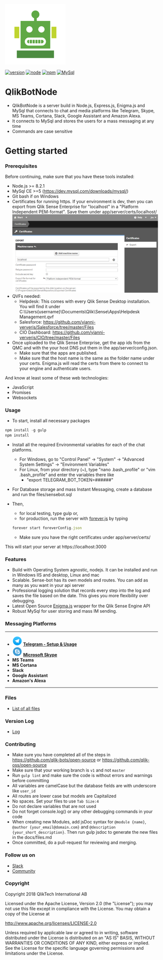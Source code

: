 ![Qlik Sense Bot](/screenshots/general/qlik_sense_bot-V2-01_200x200.png?raw=true "Qlik Sense Bot")

[![version](http://img.shields.io/badge/version-1.3.0-brightgreen.svg?style=plastic)]()
[![node](http://img.shields.io/badge/node->=8.2.1-brightgreen.svg?style=plastic)](https://nodejs.org/en/)
[![npm](http://img.shields.io/badge/npm->=3.10.8-brightgreen.svg?style=plastic)](https://nodejs.org/en/)
[![MySql](http://img.shields.io/badge/MySql->=14-brightgreen.svg?style=plastic)](https://www.mysql.com/)

# QlikBotNode
- QlikBotNode is a server build in Node.js, Express.js, Enigma.js and MySql that connects to chat and media platforms like Telegram, Skype, MS Teams, Cortana, Slack, Google Assistant and Amazon Alexa. 
- It connects to MySql and stores the users for a mass messaging at any time
- Commands are case sensitive

# Getting started

### Prerequisites 

Before continuing, make sure that you have these tools installed:

- Node.js >= 8.2.1
- MySql CE >=5 (https://dev.mysql.com/downloads/mysql/)
- Git bash if on Windows
- Certificates for running https. If your environment is dev, then you can export from Qlik Sense Enterprise for "localhost" in a "Platform Independent PEM-format". Save them under app/server/certs/localhost/
![Exporting Certificates with Sense](/screenshots/general/export-certificates.png?raw=true "Exporting Certificates with Sense")
- QVFs needed:
	- Helpdesk: This comes with every Qlik Sense Desktop installation. You will find it under C:\Users\{username}\Documents\Qlik\Sense\Apps\Helpdesk Management.qvf
	- Salesforce: https://github.com/yianni-ververis/Salesforce/tree/master/Files
	- CIO Dashboard: https://github.com/yianni-ververis/CIO/tree/master/Files
- Once uploaded to the Qlik Sense Enterprise, get the app ids from the QMC and with the your host DNS put them in the app/server/config.json. 
    - Make sure that the apps are published.
    - Make sure that the host name is the same as the folder name under your certs. Enigma.js will read the certs from there to connect to your engine and authenticate users.

And know at least some of these web technologies:

- JavaScript
- Promises
- Websockets

### Usage

- To start, install all necessary packages
```javascript
npm install -g gulp
npm install
```

- Install all the required Environmental variables for each of the chat platforms.
	- For Windows, go to "Control Panel" -> "System" -> "Advanced System Settings" -> "Environment Variables"
	- For Linux, from your directory (~), type "nano .bash_profile" or "vim .bash_profile" and enter the variables there like 
		- "export TELEGRAM_BOT_TOKEN=######"

- For Database storage and mass Instant Messaging, create a database and run the files/sensebot.sql

- Then, 
	- for local testing, type gulp or,
	- for production, run the server with [forever.js](https://github.com/foreverjs/forever) by typing 
	```javascript
	forever start foreverConfig.json
	```
	- Make sure you have the right certificates under app/server/certs/


This will start your server at https://localhost:3000

### Features

- Build with Operating System agnostic, nodejs. It can be installed and run in Windows IIS and desktop, Linux and mac
- Scalable. Sense-bot has its own models and routes. You can add as many as you want in your api server
- Professional logging solution that records every step into the log and saves the file based on the date. This gives you more flexibility over debugging.
- Latest Open Source [Enigma.js](https://github.com/qlik-oss/enigma.js) wrapper for the Qlik Sense Engine API
- Robust MySql for user storing and mass IM sending.

### Messaging Platforms

---
- ![Telegram](/screenshots/telegram/32x32.png?raw=true "Telegram") **[Telegram - Setup & Usage](docs/Telegram.md)**
- ![Microsoft Skype](/screenshots/skype/32x32.png?raw=true "Microsoft Skype - Setup & Usage") **[Microsoft Skype](docs/Skype.md)**
- **MS Teams**
- **MS Cortana**
- **Slack**
- **Google Assistant**
- **Amazon's Alexa**
---

### Files
- [List of all files](docs/files.md)

### Version Log
- [Log](docs/log.md)

### Contributing

- Make sure you have completed all of the steps in https://github.com/qlik-bots/open-source or https://github.com/qlik-oss/open-source
- Make sure that your working branch is ```v1``` and not ```master``` 
- Run ```gulp lint``` and make sure the code is without errors and warnings before committing
- All variables are camelCase but the database fields are with underscore like `user_id`
- All routes are lower case but models are Capitalized
- No spaces. Set your files to use `Tab Size:4`
- Do not declare variables that are not used
- Do not forget console.log() or any other debugging commands in your code
- When creating new Modules, add jsDoc syntax for `@module {name}`, `@author {your_email@domain.com}` and `@description {your_short_description}`. Then run gulp jsdoc to generate the new files in the docs/files.md
- Once committed, do a pull-request for reviewing and merging.

### Follow us on

- [Slack](http://branch.qlik.com/slack)
- [Community](https://community.qlik.com/groups/qlik-chatbots)

### Copyright

Copyright 2018 QlikTech International AB

Licensed under the Apache License, Version 2.0 (the "License"); you may not use this file except in compliance with the License. You may obtain a copy of the License at    

http://www.apache.org/licenses/LICENSE-2.0

Unless required by applicable law or agreed to in writing, software distributed under the License is distributed on an "AS IS" BASIS, WITHOUT WARRANTIES OR CONDITIONS OF ANY KIND, either express or implied. See the License for the specific language governing permissions and limitations under the License.

